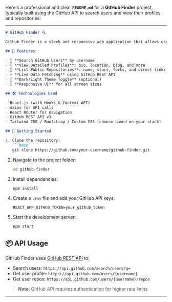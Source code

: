 Here's a professional and clear **`README.md`** for a **GitHub Finder** project, typically built using the GitHub API to search users and view their profiles and repositories:

---

````markdown
# GitHub Finder 🔍

GitHub Finder is a sleek and responsive web application that allows users to search for GitHub profiles and view detailed information, including repositories, followers, and more, all fetched in real-time using the GitHub API.

## 🚀 Features

- 🔎 **Search GitHub Users** by username
- 📄 **View Detailed Profiles**: bio, location, blog, and more
- 📁 **List Public Repositories**: name, stars, forks, and direct links
- ⚡ **Live Data Fetching** using GitHub REST API
- 🌙 **Dark/Light Theme Toggle** (optional)
- 📱 **Responsive UI** for all screen sizes

## 🛠️ Technologies Used

- React.js (with Hooks & Context API)
- Axios for API calls
- React Router for navigation
- GitHub REST API v3
- Tailwind CSS / Bootstrap / Custom CSS (choose based on your stack)

## 🔐 Getting Started

1. Clone the repository:
   ```bash
   git clone https://github.com/your-username/github-finder.git
````

2. Navigate to the project folder:

   ```bash
   cd github-finder
   ```

3. Install dependencies:

   ```bash
   npm install
   ```

4. Create a `.env` file and add your GitHub API keys:

   ```
   REACT_APP_GITHUB_TOKEN=your_github_token
   ```

5. Start the development server:

   ```bash
   npm start
   ```

## 📦 API Usage

GitHub Finder uses [GitHub REST API](https://docs.github.com/en/rest) to:

* Search users: `https://api.github.com/search/users?q=`
* Get user profile: `https://api.github.com/users/{username}`
* Get user repos: `https://api.github.com/users/{username}/repos`

> **Note**: GitHub API requires authentication for higher rate limits.
---

